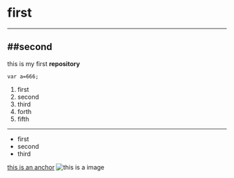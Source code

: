 # first
---
##second
--- 
this is my first <strong>repository</strong>
```
var a=666;
```
1. first 
2. second 
3. third
4. forth
5. fifth
---
- first
- second
- third

[this is an anchor](https://www.baidu.com/)
![this is a image](https://www.baidu.com/img/2016_10_09logo_61d59f1e74db0be41ffe1d31fb8edef3.png)
